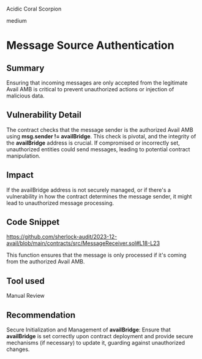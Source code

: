 Acidic Coral Scorpion

medium

# Message Source Authentication

## Summary
Ensuring that incoming messages are only accepted from the legitimate Avail AMB is critical to prevent unauthorized actions or injection of malicious data.
## Vulnerability Detail
The contract checks that the message sender is the authorized Avail AMB using **msg.sender != availBridge**. This check is pivotal, and the integrity of the **availBridge** address is crucial. If compromised or incorrectly set, unauthorized entities could send messages, leading to potential contract manipulation.
## Impact
If the availBridge address is not securely managed, or if there's a vulnerability in how the contract determines the message sender, it might lead to unauthorized message processing.

## Code Snippet
https://github.com/sherlock-audit/2023-12-avail/blob/main/contracts/src/MessageReceiver.sol#L18-L23

This function ensures that the message is only processed if it's coming from the authorized Avail AMB.

## Tool used

Manual Review

## Recommendation
Secure Initialization and Management of **availBridge**: Ensure that **availBridge** is set correctly upon contract deployment and provide secure mechanisms (if necessary) to update it, guarding against unauthorized changes.
